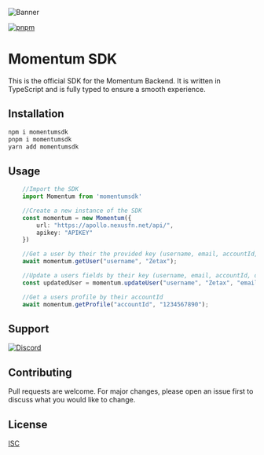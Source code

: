 ![Banner](https://nexusassets.zetax.workers.dev/665e7b6eedc70530e191702dd79be04cb5b9ffccbd88b5583ca30e1d7735da1e.png)

[![pnpm](https://img.shields.io/badge/maintained%20with-pnpm-cc00ff.svg?style=for-the-badge&logo=pnpm)](https://pnpm.io/) 

# Momentum SDK

This is the official SDK for the Momentum Backend. It is written in TypeScript and is fully typed to ensure a smooth experience.

## Installation

```bash
npm i momentumsdk
pnpm i momentumsdk
yarn add momentumsdk
```

## Usage

```ts
    //Import the SDK
    import Momentum from 'momentumsdk'

    //Create a new instance of the SDK
    const momentum = new Momentum({
        url: "https://apollo.nexusfn.net/api/",
        apikey: "APIKEY"
    })

    //Get a user by their the provided key (username, email, accountId, discordId)
    await momentum.getUser("username", "Zetax");

    //Update a users fields by their key (username, email, accountId, discordId) with the new value
    const updatedUser = momentum.updateUser("username", "Zetax", "email", "newemail@gmail.com");

    //Get a users profile by their accountId
    await momentum.getProfile("accountId", "1234567890");
```

## Support

[![Discord](https://img.shields.io/discord/1097855449300213820?color=7289da&label=Discord&logo=discord&logoColor=white&style=for-the-badge)](https://discord.gg/3QxkZPKJ4K)

## Contributing
Pull requests are welcome. For major changes, please open an issue first to discuss what you would like to change.

## License
[ISC](https://choosealicense.com/licenses/isc/)
